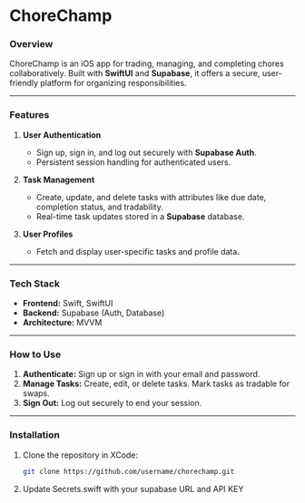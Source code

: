 # ChoreChamp  

### Overview  
ChoreChamp is an iOS app for trading, managing, and completing chores collaboratively. Built with **SwiftUI** and **Supabase**, it offers a secure, user-friendly platform for organizing responsibilities.  

---

### Features  
1. **User Authentication**  
   - Sign up, sign in, and log out securely with **Supabase Auth**.  
   - Persistent session handling for authenticated users.  

2. **Task Management**  
   - Create, update, and delete tasks with attributes like due date, completion status, and tradability.  
   - Real-time task updates stored in a **Supabase** database.  

3. **User Profiles**  
   - Fetch and display user-specific tasks and profile data.  

---

### Tech Stack  
- **Frontend:** Swift, SwiftUI  
- **Backend:** Supabase (Auth, Database)  
- **Architecture:** MVVM  

---

### How to Use  
1. **Authenticate:** Sign up or sign in with your email and password.  
2. **Manage Tasks:** Create, edit, or delete tasks. Mark tasks as tradable for swaps.  
3. **Sign Out:** Log out securely to end your session.  

---

### Installation  
1. Clone the repository in XCode:  
   ```bash
   git clone https://github.com/username/chorechamp.git
   ```
2. Update Secrets.swift with your supabase URL and API KEY
